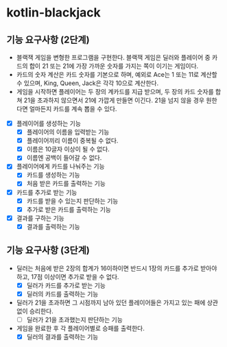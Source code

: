 # kotlin-blackjack

## 기능 요구사항 (2단계)

- 블랙잭 게임을 변형한 프로그램을 구현한다. 블랙잭 게임은 딜러와 플레이어 중 카드의 합이 21 또는 21에 가장 가까운 숫자를 가지는 쪽이 이기는 게임이다.
- 카드의 숫자 계산은 카드 숫자를 기본으로 하며, 예외로 Ace는 1 또는 11로 계산할 수 있으며, King, Queen, Jack은 각각 10으로 계산한다.
- 게임을 시작하면 플레이어는 두 장의 계카드를 지급 받으며, 두 장의 카드 숫자를 합쳐 21을 초과하지 않으면서 21에 가깝게 만들면 이긴다. 21을 넘지 않을 경우 원한다면 얼마든지 카드를 계속 뽑을 수 있다.

- [x] 플레이어를 생성하는 기능
    - [x] 플레이어의 이름을 입력받는 기능
    - [x] 플레이어끼리 이름이 중복될 수 없다.
    - [x] 이름은 10글자 이상이 될 수 없다.
    - [x] 이름엔 공백이 들어갈 수 없다.
- [x] 플레이어에게 카드를 나눠주는 기능
    - [x] 카드를 생성하는 기능
    - [x] 처음 받은 카드를 출력하는 기능
- [x] 카드를 추가로 받는 기능
    - [x] 카드를 받을 수 있는지 판단하는 기능
    - [x] 추가로 받은 카드를 출력하는 기능
- [x] 결과를 구하는 기능
    - [x] 결과를 출력하는 기능

## 기능 요구사항 (3단계)

- 딜러는 처음에 받은 2장의 합계가 16이하이면 반드시 1장의 카드를 추가로 받아야 하고, 17점 이상이면 추가로 받을 수 없다.
    - [x] 딜러가 카드를 추가로 받는 기능
    - [x] 딜러의 카드를 출력하는 기능
- 딜러가 21을 초과하면 그 시점까지 남아 있던 플레이어들은 가지고 있는 패에 상관 없이 승리한다.
    - [ ] 딜러가 21을 초과했는지 판단하는 기능
- 게임을 완료한 후 각 플레이어별로 승패를 출력한다.
    - [x] 딜러의 결과를 출력하는 기능
